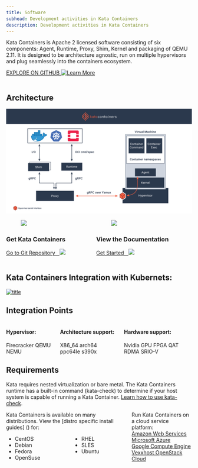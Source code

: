 ```yaml
---
title: Software
subhead: Development activities in Kata Containers
description: Development activities in Kata Containers
---
```


Kata Containers is Apache 2 licensed software consisting of six components: Agent, Runtime, Proxy, Shim, Kernel and packaging of QEMU 2.11. It is designed to be architecture agnostic, run on multiple hypervisors and plug seamlessly into the containers ecosystem.
<br>

<a href="https://github.com/kata-containers" class="button is-primary-dark is-rounded">
  <span>EXPLORE ON GITHUB</span>

  <span class="ico">
    <img src="../.vuepress/theme/svg/arrow-left.svg" alt="Learn More" />
  </span>
</a>

<br>
<br>


## Architecture

  <a href="../.vuepress/theme/images/kata-explained1@2x.png">
    <img
      src="../.vuepress/theme/images/kata-explained1@2x.png"
      alt="title"
    />
  </a>


<br>

<div class="columns">
  <div class="column">
    <div class="box is-green">
     <div class="box-text"><div class="software-icon"><figure class="image is-64x64">
      <img src="../.vuepress/theme/svg/logo_ico1.svg">
      </figure></div><h3 class="is-software">Get Kata Containers</h3>
      <a href="https://git.katacontainers.io/cgit" class="a-primary-blue" >
        Go to Git Repository &nbsp <img src="../.vuepress/theme/svg/arrow-left_primary-dark.svg" class="a-primary-blue">
      </a></div>
    </div>
  </div>
  <div class="column">
    <div class="box is-green">
     <div class="box-text"><div class="software-icon" style="align-content: middle"><figure class="image is-64x64">
      <img style="height: 56.13px" src="../.vuepress/theme/svg/document_primary-dark.svg">
      </figure></div><h3 class="is-software">View the Documentation</h3>
      <a href="https://github.com/kata-containers/documentation" class="a-primary-blue">
        Get Started &nbsp <img src="../.vuepress/theme/svg/arrow-left_primary-dark.svg">
      </a></div>
    </div>
  </div>
</div>

<br>



## Kata Containers Integration with Kubernets:

  <a href="/images/Airship_Diagram_SimplifiedArchitecture.jpg">
    <img
      src="/images/Airship_Diagram_SimplifiedArchitecture.jpg"
      alt="title"
    />
  </a>

<!-- ## Kata Containers Integration with Kubernets:
### Kata Containers Integration with Kubernets:
#### Kata Containers Integration with Kubernets:
##### Kata Containers Integration with Kubernets: -->


<div class="container1">
  <h2 class="features">Integration Points</h2>
</div>


<div class="container2">

<div class="columns">

  <div class="column col1">
  
  <h4 class='is-centered'>Hypervisor:</h4>
    <span>Firecracker</span>
    <span>QEMU</span>
    <span>NEMU</span>
  </div>
  
  <div class="column">
    <h4>Architecture support:</h4>
    <span>X86_64</span>
    <span>arch64</span>
    <span>ppc64le</span>
    <span>s390x</span>
  </div>

  <div class="column col3">
    <h4>Hardware support:</h4>
    <span>Nvidia GPU</span>
    <span>FPGA</span>
    <span>QAT</span>
    <span>RDMA</span>
    <span>SRIO-V</span>
  </div>

</div>

</div>


## Requirements

Kata requires nested virtualization or bare metal. The Kata Containers runtime has a built-in command (kata-check) to determine if your host system is capable of running a Kata Container. [Learn how to use kata-check](http://bit.ly/katacheck).



<div class="columns">

  <div class="column ">

  <box withActions title="Distributions">
    Kata Containers is available on many distributions. View the [distro specific install guides] () for:

  <br/>

  <div class="columns">
    <div class="column"> 
      <ul><li>CentOS</li><li>Debian</li><li>Fedora</li><li>OpenSuse</li></ul>
    </div>
    <div class="column">
      <ul><li>RHEL</li><li>SLES</li><li>Ubuntu</li></ul>
    </div>
  </div>

  </box>


  </div>
  
  <div class="column">
    
  <box withActions title="Cloud Service Platform">
    Run Kata Containers on a cloud service platform:

  <div class="columns">
  <div class="column">
    <a href="https://aws.amazon.com/" target="_blank" >Amazon Web Services</a><br/>
    <a href="https://azure.microsoft.com/" target="_blank" >Microsoft Azure</a><br/>
    <a href="https://cloud.google.com/compute/" target="_blank" >Google Compute Engine</a><br/>
    <a href="https://vexxhost.com/" target="_blank" >Vexxhost OpenStack Cloud</a><br/><br/><br/>
  </div>
  </div>

  </box>

  </div>

</div>